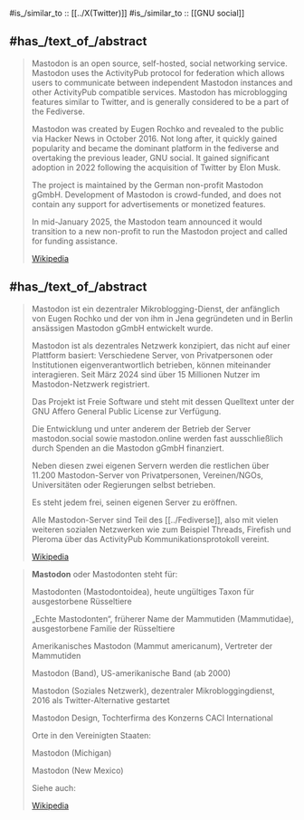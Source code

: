 
#is_/similar_to :: [[../X(Twitter)]] 
#is_/similar_to :: [[GNU social]] 

## #has_/text_of_/abstract 


> Mastodon is an open source, self-hosted,  social networking service.  
> Mastodon uses the ActivityPub protocol for federation 
> which allows users to communicate between independent Mastodon instances 
> and other ActivityPub compatible services. 
> Mastodon has microblogging features similar to Twitter, and is generally considered to be a part of the Fediverse.
>
> Mastodon was created by Eugen Rochko and revealed to the public via Hacker News in October 2016. 
> Not long after, it quickly gained popularity and became the dominant platform in the fediverse 
> and overtaking the previous leader, GNU social. 
> It gained significant adoption in 2022 following the acquisition of Twitter by Elon Musk.
>
> The project is maintained by the German non-profit Mastodon gGmbH. 
> Development of Mastodon is crowd-funded, 
> and does not contain any support for advertisements or monetized features.
>
> In mid-January 2025, the Mastodon team announced it would transition to a new non-profit 
> to run the Mastodon project and called for funding assistance.
>
> [Wikipedia](https://en.wikipedia.org/wiki/Mastodon%20(social%20network))


## #has_/text_of_/abstract 

> Mastodon ist ein dezentraler Mikroblogging-Dienst, der anfänglich von Eugen Rochko 
> und der von ihm in Jena gegründeten und in Berlin ansässigen Mastodon gGmbH entwickelt wurde. 
> 
> Mastodon ist als dezentrales Netzwerk konzipiert, das nicht auf einer Plattform basiert: 
> Verschiedene Server, von Privatpersonen oder Institutionen eigenverantwortlich betrieben, 
> können miteinander interagieren. 
> Seit März 2024 sind über 15 Millionen Nutzer im Mastodon-Netzwerk registriert.
>
> Das Projekt ist Freie Software und steht mit dessen Quelltext unter der 
> GNU Affero General Public License zur Verfügung. 
> 
> Die Entwicklung und unter anderem der Betrieb der Server mastodon.social sowie mastodon.online 
> werden fast ausschließlich durch Spenden an die Mastodon gGmbH finanziert. 
> 
> Neben diesen zwei eigenen Servern werden die restlichen über 11.200 Mastodon-Server 
> von Privatpersonen, Vereinen/NGOs, Universitäten oder Regierungen selbst betrieben. 
> 
> Es steht jedem frei, seinen eigenen Server zu eröffnen. 
> 
> Alle Mastodon-Server sind Teil des [[../Fediverse]], 
> also mit vielen weiteren sozialen Netzwerken wie zum Beispiel Threads, Firefish und Pleroma 
> über das ActivityPub Kommunikationsprotokoll vereint.
>
> [Wikipedia](https://de.wikipedia.org/wiki/Mastodon%20(Soziales%20Netzwerk))


> **Mastodon** oder Mastodonten steht für:
>
> Mastodonten (Mastodontoidea), heute ungültiges Taxon für ausgestorbene Rüsseltiere
>
> „Echte Mastodonten“, früherer Name der Mammutiden (Mammutidae), ausgestorbene Familie der Rüsseltiere
>
> Amerikanisches Mastodon (Mammut americanum), Vertreter der Mammutiden
>
> Mastodon (Band), US-amerikanische Band (ab 2000)
>
> Mastodon (Soziales Netzwerk), dezentraler Mikrobloggingdienst, 2016 als Twitter-Alternative gestartet
>
> Mastodon Design, Tochterfirma des Konzerns CACI International
>
> 
>
> Orte in den Vereinigten Staaten:
>
> 
>
> Mastodon (Michigan)
>
> Mastodon (New Mexico)
>
> 
>
> Siehe auch:
>
> [Wikipedia](https://de.wikipedia.org/wiki/Mastodon)
